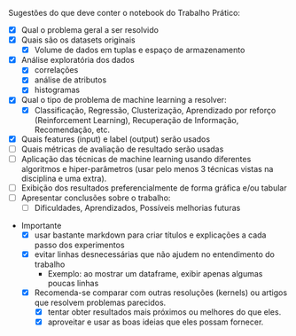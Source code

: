 
Sugestões do que deve conter o notebook do Trabalho Prático:

- [x] Qual o problema geral a ser resolvido
- [x] Quais são os datasets originais
    - [x] Volume de dados em tuplas e espaço de armazenamento
- [x] Análise exploratória dos dados
    - [x] correlações
    - [x] análise de atributos
    - [x] histogramas
- [x] Qual o tipo de problema de machine learning a resolver:
    - [x] Classificação, Regressão, Clusterização, Aprendizado por reforço (Reinforcement Learning), Recuperação de Informação, Recomendação, etc.
- [x] Quais features (input) e label (output) serão usados
- [ ] Quais métricas de avaliação de resultado serão usadas
- [ ] Aplicação das técnicas de machine learning usando diferentes algoritmos e hiper-parâmetros (usar pelo menos 3 técnicas vistas na disciplina e uma extra).
- [ ] Exibição dos resultados preferencialmente de forma gráfica e/ou tabular
- [ ] Apresentar conclusões sobre o trabalho:
    - [ ] Dificuldades, Aprendizados, Possíveis melhorias futuras

- Importante
    - [x] usar bastante markdown para criar títulos e explicações a cada passo dos experimentos
    - [x] evitar linhas desnecessárias que não ajudem no entendimento do trabalho
       - Exemplo: ao mostrar um dataframe, exibir apenas algumas poucas linhas
    - [x] Recomenda-se comparar com outras resoluções (kernels) ou artigos que resolvem problemas parecidos.
        - [x] tentar obter resultados mais próximos ou melhores do que eles.
        - [x] aproveitar e usar as boas ideias que eles possam fornecer.
